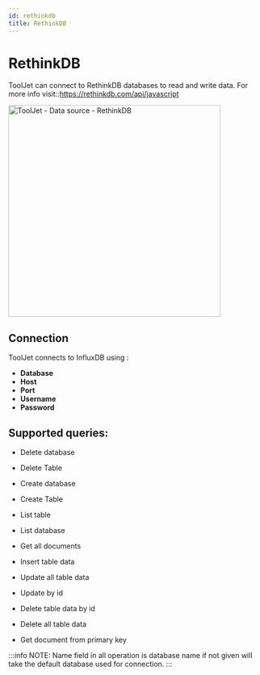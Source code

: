```yaml
---
id: rethinkdb
title: RethinkDB
---
```

# RethinkDB

ToolJet can connect to RethinkDB databases to read and write data. For more info visit::https://rethinkdb.com/api/javascript

<img class="screenshot-full" src="/img/datasource-reference/rethink/rethink_auth.png" alt="ToolJet - Data source - RethinkDB" height="420" />

## Connection

ToolJet connects to InfluxDB using :

- **Database**
- **Host**
- **Port**
- **Username** 
- **Password** 


## Supported queries:

- Delete database

- Delete Table

- Create database

- Create Table

- List table

- List database

- Get all documents

- Insert table data

- Update all table data

- Update by id

- Delete table data by id

- Delete all table data

- Get document from primary key

:::info
NOTE: Name field in all operation is database name if not given will take the default database used for connection.
:::
